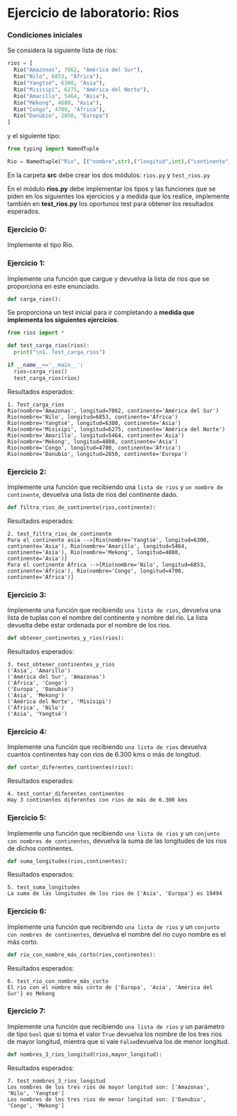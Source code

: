 # Ejercicio de laboratorio: Rios

### Condiciones iniciales
Se considera la siguiente lista de ríos:
```python
rios = [
  Rio("Amazonas", 7062, "América del Sur"), 
  Rio("Nilo", 6853, "África"),
  Rio("Yangtsé", 6300, "Asia"), 
  Rio("Misisipi", 6275, "América del Norte"),
  Rio("Amarillo", 5464, "Asia"), 
  Rio("Mekong", 4880, "Asia"),
  Rio("Congo", 4700, "África"), 
  Rio("Danubio", 2850, "Europa")
]
```
y el siguiente tipo:
```python
from typing import NamedTuple

Rio = Namedtuple("Rio", [("nombre",str),("longitud",int),("continente",str)])
```

En la carpeta **src** debe crear los dos módulos: ``rios.py`` y ``test_rios.py``

En el módulo **rios.py** debe implementar los tipos y las funciones que se piden en los siguientes los ejercicios y a medida que los realice, implemente también en **test_rios.py** los oportunos test para obtener los resultados esperados.

### Ejercicio 0:
Implemente el tipo Rio.

### Ejercicio 1:

Implemente una función que cargue y devuelva la lista de rios que se proporciona en este enunciado. 
```python
def carga_rios():

```

Se proporciona un test inicial para ir completando a **medida que implementa los siguientes ejercicios**.

```Python
from rios import *

def test_carga_rios(rios):
  print("\n1. Test_carga_rios")

if __name__=='__main__':
  rios=carga_rios()
  test_carga_rios(rios)
````

Resultados esperados:
```
1. Test_carga_rios
Rio(nombre='Amazonas', longitud=7062, continente='América del Sur')  
Rio(nombre='Nilo', longitud=6853, continente='África')
Rio(nombre='Yangtsé', longitud=6300, continente='Asia')
Rio(nombre='Misisipi', longitud=6275, continente='América del Norte')
Rio(nombre='Amarillo', longitud=5464, continente='Asia')
Rio(nombre='Mekong', longitud=4880, continente='Asia')
Rio(nombre='Congo', longitud=4700, continente='África')
Rio(nombre='Danubio', longitud=2850, continente='Europa')
```

### Ejercicio 2:

Implemente una función que recibiendo una ``lista de rios`` y ``un nombre de continente``, devuelva una lista de rios del continente dado.

```Python
def filtra_rios_de_continente(rios,continente):
```
Resultados esperados:
````
2. test_filtra_rios_de_continente
Para el continente asia -->[Rio(nombre='Yangtsé', longitud=6300, continente='Asia'), Rio(nombre='Amarillo', longitud=5464, continente='Asia'), Rio(nombre='Mekong', longitud=4880, continente='Asia')]
Para el continente África -->[Rio(nombre='Nilo', longitud=6853, continente='África'), Rio(nombre='Congo', longitud=4700, continente='África')]
````

### Ejercicio 3:

Implemente una función que recibiendo ``una lista de rios``, devuelva una lista de tuplas con el nombre del continente y nombre del rio.
La lista devuelta debe estar ordenada por el nombre de los rios.

```Python
def obtener_continentes_y_rios(rios):
```
Resultados esperados:
````
3. test_obtener_continentes_y_rios
('Asia', 'Amarillo')
('América del Sur', 'Amazonas')
('África', 'Congo')
('Europa', 'Danubio')
('Asia', 'Mekong')
('América del Norte', 'Misisipi')
('África', 'Nilo')
('Asia', 'Yangtsé')
````

### Ejercicio 4:

Implemente una función que recibiendo ``una lista de rios`` devuelva cuantos continentes hay con rios de 6.300 kms o más de longitud.

```Python
def contar_diferentes_continentes(rios):
```
Resultados esperados:
````
4. test_contar_diferentes_continentes
Hay 3 continentes diferentes con rios de más de 6.300 kms
````

### Ejercicio 5:

Implemente una función que recibiendo ``una lista de rios`` y un ``conjunto con nombres de continentes``, devuelva la suma de las longitudes de los rios de dichos continentes.

```Python
def suma_longitudes(rios,continentes):
```
Resultados esperados:
````
5. test_suma_longitudes
La suma de las longitudes de los rios de {'Asia', 'Europa'} es 19494
````

### Ejercicio 6:

Implemente una función que recibiendo ``una lista de rios`` y un ``conjunto con nombres de continentes``, devuelva el nombre del rio cuyo nombre es el más corto.

```Python
def rio_con_nombre_más_corto(rios,continentes):
```
Resultados esperados:
````
6. test_rio_con_nombre_más_corto
El rio con el nombre más corto de {'Europa', 'Asia', 'América del Sur'} es Mekong
````

### Ejercicio 7:

Implemente una función que recibiendo ``una lista de rios`` y un parámetro de tipo ``bool`` que si toma el valor ``True`` devuelva los nombre de los tres rios de mayor longitud, mientra que si vale ``False``devuelva los de menor longitud.

```Python
def nombres_3_rios_longitud(rios,mayor_longitud):
```
Resultados esperados:
````
7. test_nombres_3_rios_longitud
Los nombres de los tres rios de mayor longitud son: ['Amazonas', 'Nilo', 'Yangtsé']
Los nombres de los tres rios de menor longitud son: ['Danubio', 'Congo', 'Mekong']
````